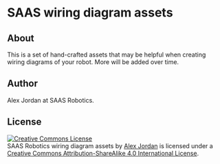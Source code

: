 # SAAS wiring diagram assets

## About

This is a set of hand-crafted assets that may be helpful when creating wiring diagrams of your robot. More will be added over time.

## Author

Alex Jordan at SAAS Robotics.

## License

<a rel="license" href="http://creativecommons.org/licenses/by-sa/4.0/"><img alt="Creative Commons License" style="border-width:0" src="https://i.creativecommons.org/l/by-sa/4.0/88x31.png" /></a><br /><span xmlns:dct="http://purl.org/dc/terms/" href="http://purl.org/dc/dcmitype/StillImage" property="dct:title" rel="dct:type">SAAS Robotics wiring diagram assets</span> by <a xmlns:cc="http://creativecommons.org/ns#" href="https://github.com/saasrobotics/wiring-assets" property="cc:attributionName" rel="cc:attributionURL">Alex Jordan</a> is licensed under a <a rel="license" href="http://creativecommons.org/licenses/by-sa/4.0/">Creative Commons Attribution-ShareAlike 4.0 International License</a>.